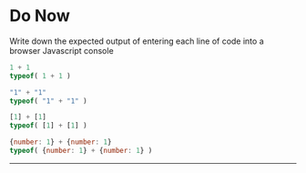 # Do Now

Write down the expected output of entering each line of code into a browser Javascript console

```js
1 + 1
typeof( 1 + 1 )
```

```js
"1" + "1"
typeof( "1" + "1" )
```

```js
[1] + [1]
typeof( [1] + [1] )
```

```js
{number: 1} + {number: 1}
typeof( {number: 1} + {number: 1} )
```

---
